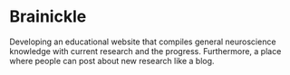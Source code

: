 # Brainickle
Developing an educational website that compiles general neuroscience knowledge with current research and the progress. Furthermore, a place where people can post about new research like a blog.
